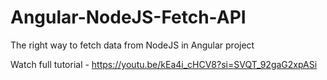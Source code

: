 # Angular-NodeJS-Fetch-API
The right way to fetch data from NodeJS in Angular project

Watch full tutorial - https://youtu.be/kEa4i_cHCV8?si=SVQT_92gaG2xpASi

